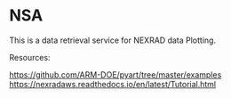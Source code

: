 # NSA

This is a data retrieval service for NEXRAD data Plotting.

Resources:

https://github.com/ARM-DOE/pyart/tree/master/examples
https://nexradaws.readthedocs.io/en/latest/Tutorial.html
